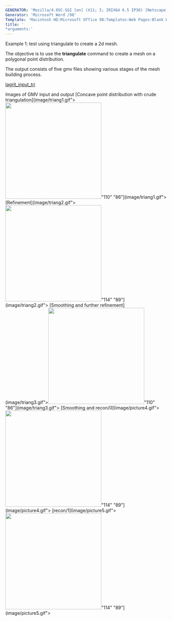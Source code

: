 ```yaml
---
GENERATOR: 'Mozilla/4.05C-SGI [en] (X11; I; IRIX64 6.5 IP30) [Netscape]'
Generator: 'Microsoft Word /98'
Template: 'Macintosh HD:Microsoft Office 98:Templates:Web Pages:Blank Web Page'
title: '
*arguments:'
---
```


Example 1: test using triangulate to create a 2d mesh.

 The objective is to use the **triangulate** command to create a mesh
 on a polygonal point distribution.

 The output consists of five gmv files showing various stages of the
 mesh building process.

 [lagrit\_input\_tri](../lagrit_input_tri)

Images of GMV input and output
[Concave point distribution with crude
triangulation](image/triang1.gif"><img height="300" width="300" src="https://lanl.github.io/LaGriT/assets/images/triang1_tn.gif">"110"
"86"](image/triang1.gif">
[Refinement](image/triang2.gif"><img height="300" width="300" src="https://lanl.github.io/LaGriT/assets/images/triang2_tn.gif">"114"
"89"](image/triang2.gif">
[Smoothing and further
refinement](image/triang3.gif"><img height="300" width="300" src="https://lanl.github.io/LaGriT/assets/images/triang3_tn.gif">"110"
"86"](image/triang3.gif">
[Smoothing and
recon/0](image/picture4.gif"><img height="300" width="300" src="https://lanl.github.io/LaGriT/assets/images/triang4_tn.gif">"114"
"89"](image/picture4.gif">
[recon/1](image/picture5.gif"><img height="300" width="300" src="https://lanl.github.io/LaGriT/assets/images/triang5_tn.gif">"114"
"89"](image/picture5.gif">
